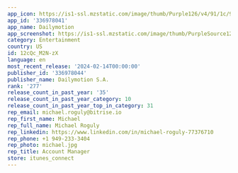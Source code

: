 ```yaml
---
app_icon: https://is1-ssl.mzstatic.com/image/thumb/Purple126/v4/91/1c/90/911c9091-2dbd-c00a-20b4-4206ac3566ef/AppIcon-0-0-1x_U007epad-0-0-0-0-85-220.png/1024x1024bb.png
app_id: '336978041'
app_name: Dailymotion
app_screenshot: https://is1-ssl.mzstatic.com/image/thumb/PurpleSource126/v4/72/f4/04/72f4042e-3b3d-ade6-b281-42a344ad6b2f/01879c32-6e88-41b8-993f-d8d1c8afa3fa_App_Store_Template___U00a0Home_5.5_EN.jpg/1242x2208bb.png
category: Entertainment
country: US
id: 12cQc_M2N-zX
language: en
most_recent_release: '2024-02-14T00:00:00'
publisher_id: '336978044'
publisher_name: Dailymotion S.A.
rank: '277'
release_count_in_past_year: '35'
release_count_in_past_year_category: 10
release_count_in_past_year_top_in_category: 31
rep_email: michael.roguly@bitrise.io
rep_first_name: Michael
rep_full_name: Michael Roguly
rep_linkedin: https://www.linkedin.com/in/michael-roguly-77376710
rep_phone: +1 949-233-3404
rep_photo: michael.jpg
rep_title: Account Manager
store: itunes_connect
---
```

